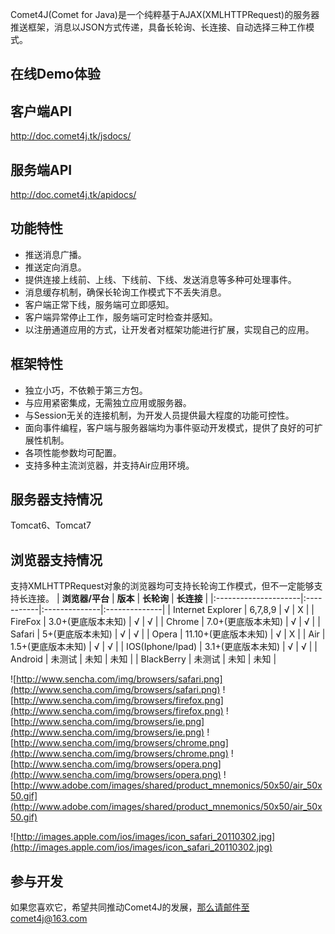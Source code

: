 Comet4J(Comet for Java)是一个纯粹基于AJAX(XMLHTTPRequest)的服务器推送框架，消息以JSON方式传递，具备长轮询、长连接、自动选择三种工作模式。

## 在线Demo体验 ##

## 客户端API ##
http://doc.comet4j.tk/jsdocs/
## 服务端API ##
http://doc.comet4j.tk/apidocs/

## 功能特性 ##
  * 推送消息广播。
  * 推送定向消息。
  * 提供连接上线前、上线、下线前、下线、发送消息等多种可处理事件。
  * 消息缓存机制，确保长轮询工作模式下不丢失消息。
  * 客户端正常下线，服务端可立即感知。
  * 客户端异常停止工作，服务端可定时检查并感知。
  * 以注册通道应用的方式，让开发者对框架功能进行扩展，实现自己的应用。

## 框架特性 ##
  * 独立小巧，不依赖于第三方包。
  * 与应用紧密集成，无需独立应用或服务器。
  * 与Session无关的连接机制，为开发人员提供最大程度的功能可控性。
  * 面向事件编程，客户端与服务器端均为事件驱动开发模式，提供了良好的可扩展性机制。
  * 各项性能参数均可配置。
  * 支持多种主流浏览器，并支持Air应用环境。

## 服务器支持情况 ##

Tomcat6、Tomcat7

## 浏览器支持情况 ##

支持XMLHTTPRequest对象的浏览器均可支持长轮询工作模式，但不一定能够支持长连接。
| **浏览器/平台** | **版本** | **长轮询** | **长连接** |
|:---------------------|:-----------|:--------------|:--------------|
| Internet Explorer    | 6,7,8,9    | √           | X             |
| FireFox              | 3.0+(更底版本未知) | √           | √           |
| Chrome               | 7.0+(更底版本未知) | √           | √           |
| Safari               | 5+(更底版本未知) | √           | √           |
| Opera                | 11.10+(更底版本未知) | √           | X             |
| Air                  | 1.5+(更底版本未知) | √           | √           |
| IOS(Iphone/Ipad)     | 3.1+(更底版本未知) | √           | √           |
| Android              | 未测试  | 未知        | 未知        |
| BlackBerry           | 未测试  | 未知        | 未知        |

![http://www.sencha.com/img/browsers/safari.png](http://www.sencha.com/img/browsers/safari.png)
![http://www.sencha.com/img/browsers/firefox.png](http://www.sencha.com/img/browsers/firefox.png)
![http://www.sencha.com/img/browsers/ie.png](http://www.sencha.com/img/browsers/ie.png)
![http://www.sencha.com/img/browsers/chrome.png](http://www.sencha.com/img/browsers/chrome.png)
![http://www.sencha.com/img/browsers/opera.png](http://www.sencha.com/img/browsers/opera.png)
![http://www.adobe.com/images/shared/product_mnemonics/50x50/air_50x50.gif](http://www.adobe.com/images/shared/product_mnemonics/50x50/air_50x50.gif)

![http://images.apple.com/ios/images/icon_safari_20110302.jpg](http://images.apple.com/ios/images/icon_safari_20110302.jpg)

## 参与开发 ##
如果您喜欢它，希望共同推动Comet4J的发展，那么请邮件至comet4j@163.com